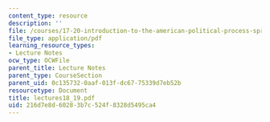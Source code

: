 ```yaml
---
content_type: resource
description: ''
file: /courses/17-20-introduction-to-the-american-political-process-spring-2004/216d7e8d60283b7c524f8328d5495ca4_lectures18_19.pdf
file_type: application/pdf
learning_resource_types:
- Lecture Notes
ocw_type: OCWFile
parent_title: Lecture Notes
parent_type: CourseSection
parent_uid: 0c135732-0aaf-013f-dc67-75339d7eb52b
resourcetype: Document
title: lectures18_19.pdf
uid: 216d7e8d-6028-3b7c-524f-8328d5495ca4
---
```

